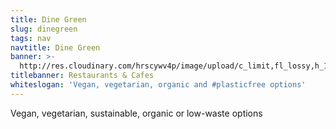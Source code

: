 ```yaml
---
title: Dine Green
slug: dinegreen
tags: nav
navtitle: Dine Green
banner: >-
  http://res.cloudinary.com/hrscywv4p/image/upload/c_limit,fl_lossy,h_1500,w_2000,f_auto,q_auto/v1/1378019/kilarov-zaneit-634702-unsplash_zfrfwx.jpg
titlebanner: Restaurants & Cafes
whiteslogan: 'Vegan, vegetarian, organic and #plasticfree options'
---
```

<p class="lead">Vegan, vegetarian, sustainable, organic or low-waste options </p>
